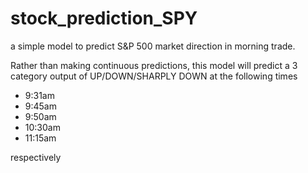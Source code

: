 # stock_prediction_SPY
a simple model to predict S&amp;P 500 market direction in morning trade.

Rather than making continuous predictions, this model will predict a 3 category output of UP/DOWN/SHARPLY DOWN at the following times 
* 9:31am
* 9:45am
* 9:50am
* 10:30am 
* 11:15am

respectively 
